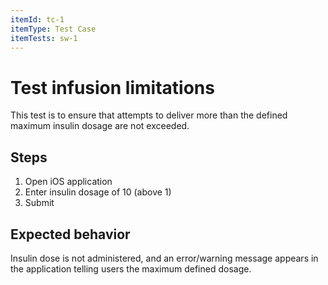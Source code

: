 ```yaml
---
itemId: tc-1
itemType: Test Case
itemTests: sw-1
---
```


# Test infusion limitations

This test is to ensure that attempts to deliver more than the defined maximum insulin dosage are not exceeded.

## Steps

1. Open iOS application
2. Enter insulin dosage of 10 (above 1)
3. Submit

## Expected behavior

Insulin dose is not administered, and an error/warning message appears in the application telling users the maximum defined dosage.
